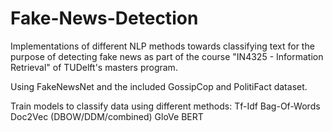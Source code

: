 # Fake-News-Detection
Implementations of different NLP methods towards classifying text for the purpose of detecting fake news as part of the course "IN4325 - Information Retrieval" of TUDelft's masters program.

Using FakeNewsNet and the included GossipCop and PolitiFact dataset.

Train models to classify data using different methods:
Tf-Idf
Bag-Of-Words
Doc2Vec (DBOW/DDM/combined)
GloVe
BERT
